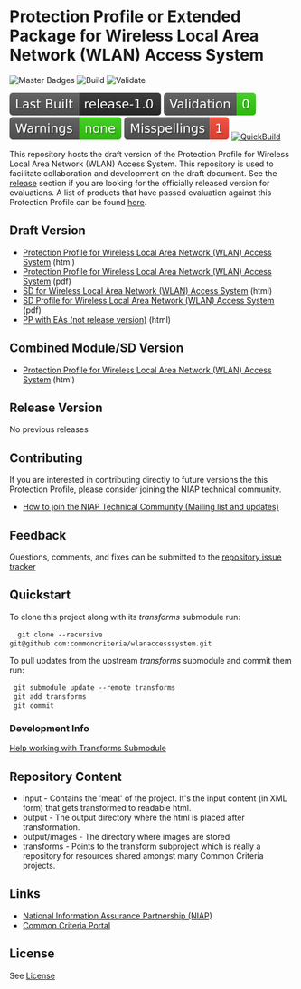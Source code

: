 
Protection Profile or Extended Package for Wireless Local Area Network (WLAN) Access System
===============
![Master Badges](https://img.shields.io/badge/Build-master-black.svg)
![Build](https://github.com/commoncriteria/wlanaccesssystem/workflows/Build/badge.svg)
![Validate](https://github.com/commoncriteria/wlanaccesssystem/workflows/Validate/badge.svg)

![Last QuickBuilt Branch](https://raw.githubusercontent.com/commoncriteria/wlanaccesssystem/gh-pages/build-branch-badge.svg)
[![Validation](https://raw.githubusercontent.com/commoncriteria/wlanaccesssystem/gh-pages/validation.svg)](https://github.com/commoncriteria/wlanaccesssystem/blob/gh-pages/ValidationReport.txt)
[![SanityChecks](https://raw.githubusercontent.com/commoncriteria/wlanaccesssystem/gh-pages/warnings.svg)](https://github.com/commoncriteria/wlanaccesssystem/blob/gh-pages/SanityChecksOutput.md)
[![SpellCheck](https://raw.githubusercontent.com/commoncriteria/wlanaccesssystem/gh-pages/spell-badge.svg)](https://github.com/commoncriteria/wlanaccesssystem/blob/gh-pages/SpellCheckReport.txt)
[![QuickBuild](https://github.com/commoncriteria/wlanaccesssystem/actions/workflows/quick_build.yml/badge.svg)](https://commoncriteria.github.io/wlanaccesssystem)

This repository hosts the draft version of the Protection Profile for Wireless Local Area Network (WLAN) Access System. 
This repository is used to facilitate collaboration and development on the draft document. 
See the [release](#Release-Version) section if you are looking for the officially released version for evaluations. 
A list of products that have passed evaluation against this Protection Profile can be found [here](https://www.niap-ccevs.org/Product/PCL.cfm?ID624=32).

## Draft Version

* [Protection Profile for Wireless Local Area Network (WLAN) Access System](https://commoncriteria.github.io/pp/wlanaccesssystem/wlanaccesssystem-release.html) (html)
* [Protection Profile for Wireless Local Area Network (WLAN) Access System](https://commoncriteria.github.io/pp/wlanaccesssystem/wlanaccesssystem-release.pdf) (pdf)
* [SD for Wireless Local Area Network (WLAN) Access System](https://commoncriteria.github.io/pp/wlanaccesssystem/wlanaccesssystem-sd.html) (html)
* [SD Profile for Wireless Local Area Network (WLAN) Access System](https://commoncriteria.github.io/pp/wlanaccesssystem/wlanaccesssystem-sd.pdf) (pdf)
* [PP with EAs (not release version)](https://commoncriteria.github.io/wlanaccesssystem/wlanaccesssystem.html) (html)


## Combined Module/SD Version
* [Protection Profile for Wireless Local Area Network (WLAN) Access System](https://commoncriteria.github.io/pp/wlanaccesssystem/wlanaccesssystem.html) (html)

## Release Version
No previous releases

## Contributing

If you are interested in contributing directly to future versions the this Protection Profile, please consider joining the NIAP technical community.
* [How to join the NIAP Technical Community (Mailing list and updates)](https://www.niap-ccevs.org/NIAP_Evolution/tech_communities.cfm)

## Feedback

Questions, comments, and fixes can be submitted to the [repository issue tracker](https://github.com/commoncriteria/wlanaccesssystem/issues)

## Quickstart
To clone this project along with its _transforms_ submodule run:

````
  git clone --recursive git@github.com:commoncriteria/wlanaccesssystem.git
````
To pull updates from the upstream _transforms_ submodule and commit them run:
````
 git submodule update --remote transforms
 git add transforms
 git commit
````

### Development Info
[Help working with Transforms Submodule](https://github.com/commoncriteria/transforms/wiki/Working-with-Transforms-as-a-Submodule)

## Repository Content
* input - Contains the 'meat' of the project. It's the input content (in XML form) that gets transformed to readable html.
* output - The output directory where the html is placed after transformation.
* output/images - The directory where images are stored
* transforms - Points to the transform subproject which is really a repository for resources shared amongst many Common Criteria projects.

## Links 
* [National Information Assurance Partnership (NIAP)](https://www.niap-ccevs.org/)
* [Common Criteria Portal](https://www.commoncriteriaportal.org/)

## License
See [License](./LICENSE)
